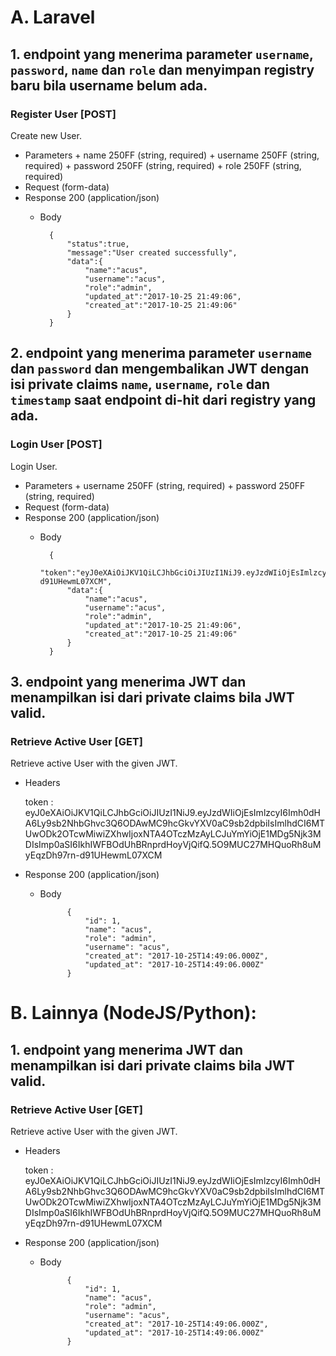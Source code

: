 # A. Laravel
## 1. endpoint yang menerima parameter `username`, `password`, `name` dan `role` dan menyimpan registry baru bila username belum ada.

### Register User [POST]
Create new User.

+ Parameters
        + name 250FF (string, required)
        + username 250FF (string, required)
        + password 250FF (string, required)
        + role 250FF (string, required)
+ Request  (form-data)
+ Response 200 (application/json)
    + Body

            {
                "status":true,
                "message":"User created successfully",
                "data":{
                    "name":"acus",
                    "username":"acus",
                    "role":"admin",
                    "updated_at":"2017-10-25 21:49:06",
                    "created_at":"2017-10-25 21:49:06"
                }
            }

## 2. endpoint yang menerima parameter `username` dan `password` dan mengembalikan JWT dengan isi private claims `name`, `username`, `role` dan `timestamp` saat endpoint di-hit dari registry yang ada.
### Login User [POST]
Login User.

+ Parameters
        + username 250FF (string, required)
        + password 250FF (string, required)
+ Request  (form-data)
+ Response 200 (application/json)
    + Body

            {
                "token":"eyJ0eXAiOiJKV1QiLCJhbGciOiJIUzI1NiJ9.eyJzdWIiOjEsImlzcyI6Imh0dHA6Ly9sb2NhbGhvc3Q6ODAwMC9hcGkvYXV0aC9sb2dpbiIsImlhdCI6MTUwODk2OTcwMiwiZXhwIjoxNTA4OTczMzAyLCJuYmYiOjE1MDg5Njk3MDIsImp0aSI6IkhIWFBOdUhBRnprdHoyVjQifQ.5O9MUC27MHQuoRh8uMyEqzDh97rn-d91UHewmL07XCM",
                "data":{
                    "name":"acus",
                    "username":"acus",
                    "role":"admin",
                    "updated_at":"2017-10-25 21:49:06",
                    "created_at":"2017-10-25 21:49:06"
                }
            }

## 3. endpoint yang menerima JWT dan menampilkan isi dari private claims bila JWT valid.

### Retrieve Active User [GET]
Retrieve active User with the given JWT.
+ Headers
    
    token : eyJ0eXAiOiJKV1QiLCJhbGciOiJIUzI1NiJ9.eyJzdWIiOjEsImlzcyI6Imh0dHA6Ly9sb2NhbGhvc3Q6ODAwMC9hcGkvYXV0aC9sb2dpbiIsImlhdCI6MTUwODk2OTcwMiwiZXhwIjoxNTA4OTczMzAyLCJuYmYiOjE1MDg5Njk3MDIsImp0aSI6IkhIWFBOdUhBRnprdHoyVjQifQ.5O9MUC27MHQuoRh8uMyEqzDh97rn-d91UHewmL07XCM
    
    
+ Response 200 (application/json)
    + Body

                {
                    "id": 1,
                    "name": "acus",
                    "role": "admin",
                    "username": "acus",
                    "created_at": "2017-10-25T14:49:06.000Z",
                    "updated_at": "2017-10-25T14:49:06.000Z"
                }
            
            
# B. Lainnya (NodeJS/Python):
## 1. endpoint yang menerima JWT dan menampilkan isi dari private claims bila JWT valid.

### Retrieve Active User [GET]
Retrieve active User with the given JWT.
+ Headers
    
    token : eyJ0eXAiOiJKV1QiLCJhbGciOiJIUzI1NiJ9.eyJzdWIiOjEsImlzcyI6Imh0dHA6Ly9sb2NhbGhvc3Q6ODAwMC9hcGkvYXV0aC9sb2dpbiIsImlhdCI6MTUwODk2OTcwMiwiZXhwIjoxNTA4OTczMzAyLCJuYmYiOjE1MDg5Njk3MDIsImp0aSI6IkhIWFBOdUhBRnprdHoyVjQifQ.5O9MUC27MHQuoRh8uMyEqzDh97rn-d91UHewmL07XCM
    
    
+ Response 200 (application/json)
    + Body

                {
                    "id": 1,
                    "name": "acus",
                    "role": "admin",
                    "username": "acus",
                    "created_at": "2017-10-25T14:49:06.000Z",
                    "updated_at": "2017-10-25T14:49:06.000Z"
                }